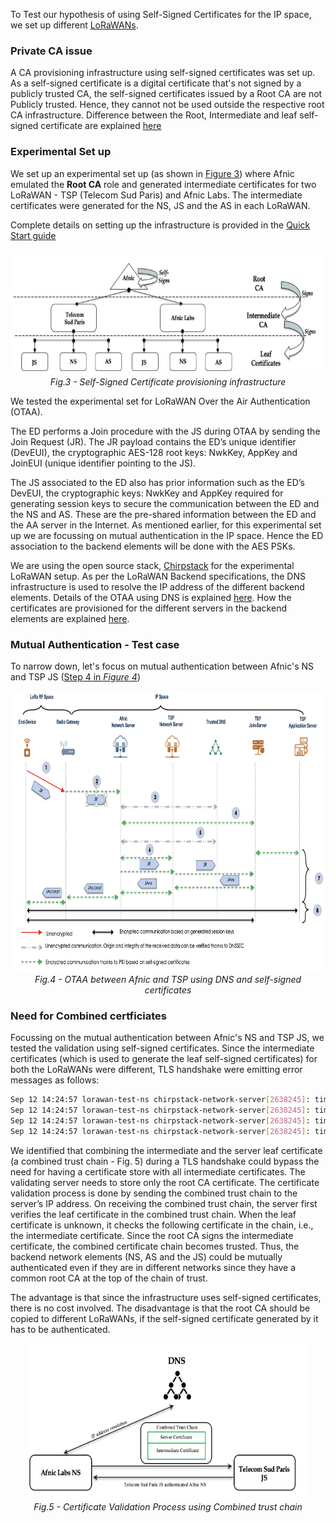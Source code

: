To Test our hypothesis of using Self-Signed Certificates for the IP space, we set up different [LoRaWANs](https://github.com/AFNIC/IoTRoam-Tutorial/blob/master/QuickStart.md).  

### Private CA issue

A CA provisioning infrastructure using self-signed certificates was set up. As a self-signed certificate is a digital certificate that's not signed by a publicly trusted CA, the self-signed certificates issued by a Root CA are not Publicly trusted. Hence, they cannot not be used outside the respective root CA infrastructure. Difference between the Root, Intermediate and leaf self-signed certificate are explained [here](https://github.com/AFNIC/IoTRoam-Tutorial/blob/master/Certificates-Tutorial.md#root-certificate)


### Experimental Set up

We set up an experimental set up (as shown in [Figure 3](Figures/CA_Provisioning_Architecture.png)) where Afnic emulated the **Root CA** role and generated intermediate certificates for two LoRaWAN - TSP (Telecom Sud Paris) and Afnic Labs.
The intermediate certificates were generated for the NS, JS and the AS in each LoRaWAN. 


Complete details on setting up the infrastructure is provided in the [Quick Start guide](https://github.com/AFNIC/IoTRoam-Tutorial/blob/master/QuickStart.md)

<p align="center">
  <img width="550" height="200" src="https://github.com/AFNIC/Mutual-Authentication-via-DANE/blob/main/Figures/CA_Provisioning_Architecture.png">
  <br>
  <em> Fig.3 - Self-Signed Certificate provisioning infrastructure </figcaption> </em>
</p>

We tested the experimental set for LoRaWAN Over the Air Authentication (OTAA). 

The ED performs a Join procedure with the JS during OTAA by sending the Join Request (JR). The JR payload contains the ED’s unique identifier (DevEUI), the cryptographic AES-128 root keys: NwkKey, AppKey and JoinEUI (unique identifier pointing to the JS).  

The JS associated to the ED also has prior information such as the ED’s DevEUI, the cryptographic keys: NwkKey and AppKey required for generating session keys to secure the communication between the ED and the NS and AS. These are the pre-shared information between the ED and the AA server in the Internet. As mentioned earlier, for this experimental set up we are focussing on mutual authentication in the IP space. Hence the ED association to the backend elements will be done with the AES PSKs.

We are using the open source stack, [Chirpstack](https://chirpstack.io/) for the experimental LoRaWAN setup. As per the LoRaWAN Backend specifications, the DNS infrastructure is used to resolve the IP address of the different backend elements. Details of the OTAA using DNS is explained [here](https://github.com/AFNIC/IoTRoam-Tutorial/blob/master/OTAA-Using-DNS.md). How the certificates are provisioned for the different servers in the backend elements are explained [here](https://github.com/AFNIC/IoTRoam-Tutorial/blob/master/Certificates-Tutorial.md#certificate-setup). 

### Mutual Authentication - Test case

To narrow down, let's focus on mutual authentication between Afnic's NS and TSP JS ([Step 4 in *Figure 4*](/Figures/OTAA-Test-Case.png))

<p align="center">
  <img width="750" height="450" src="https://github.com/AFNIC/Mutual-Authentication-via-DANE/blob/main/Figures/OTAA-Test-Case.png">
  <br>
  <em> Fig.4 - OTAA between Afnic and TSP using DNS and self-signed certificates </figcaption> </em>
</p>


### Need for Combined certficiates

Focussing on the mutual authentication between Afnic's NS and TSP JS, we tested the validation using self-signed certificates. Since the intermediate certificates (which is used to generate the leaf self-signed certificates) for both the LoRaWANs were different, TLS handshake were emitting error messages as follows:

```sh
Sep 12 14:24:57 lorawan-test-ns chirpstack-network-server[2638245]: time="2022-09-12T14:24:57.761331841Z" level=info msg="Creating new LoRaWan client" client_name= tls_cert=/home/lorawan/certificates/certs/application-server/join-api/client/application-server-join-api-client-combined.pem tls_key=/home/lorawan/certificates/certs/application-server/join-api/client/application-server-join-api-client-key.pem
Sep 12 14:24:57 lorawan-test-ns chirpstack-network-server[2638245]: time="2022-09-12T14:24:57.795006087Z" level=info msg="creating application-server client" server="141.95.165.32:8001"
Sep 12 14:24:57 lorawan-test-ns chirpstack-network-server[2638245]: time="2022-09-12T14:24:57.835000174Z" level=info msg="finished client unary call" ctx_id=d6ff741c-b81d-4753-9f27-772220f4af99 grpc.code=OK grpc.ctx_id=12a0e23b-d62d-4a0d-af7b-1693f8fe2152 grpc.duration=12.509311ms grpc.method=HandleError grpc.service=as.ApplicationServerService span.kind=client system=grpc
Sep 12 14:24:57 lorawan-test-ns chirpstack-network-server[2638245]: time="2022-09-12T14:24:57.835878656Z" level=error msg="uplink: processing uplink frame error" ctx_id=d6ff741c-b81d-4753-9f27-772220f4af99 error="join-request to join-server error: http post error: Post \"https://js.dance-paper.iot.rd.nic.fr:8003\": x509: certificate is valid for localhost, not js.dance-paper.iot.rd.nic.fr"
```

We identified that combining the intermediate and the server leaf certificate (a combined trust chain - Fig. 5) during a TLS handshake could bypass the need for having a certificate store with all intermediate certificates. The validating server needs to store only the root CA certificate. The certificate validation process is done by sending the combined trust chain to the server’s IP address. On receiving the combined trust chain, the server first verifies the leaf certificate in the combined trust chain. When the leaf certificate is unknown, it checks the following certificate in the chain, i.e., the intermediate certificate. Since the root CA signs the intermediate certificate, the combined certificate chain becomes trusted. Thus, the backend network elements (NS, AS and the JS) could be mutually authenticated even if they are in different networks since they have a common root CA at the top of the chain of trust.

The advantage is that since the infrastructure uses self-signed certificates, there is no cost involved. The disadvantage is that the root CA should be copied to different LoRaWANs, if the self-signed certificate generated by it has to be authenticated. 

<p align="center">
  <img width="450" height="250" src="https://github.com/AFNIC/Mutual-Authentication-via-DANE/blob/main/Figures/CA_Validation_Architecture.png">
  <br>
  <em> Fig.5 - Certificate Validation Process using Combined trust chain </figcaption> </em>
</p>


